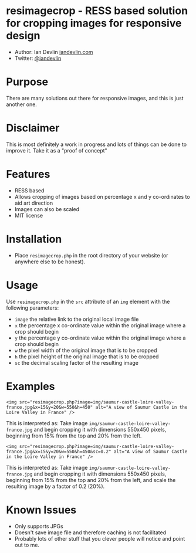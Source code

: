 resimagecrop - RESS based solution for cropping images for responsive design
===================================================

- Author: Ian Devlin [iandevlin.com](http://iandevlin.com)
- Twitter: [@iandevlin](http://twitter.com/iandevlin)

Purpose
=======

There are many solutions out there for responsive images, and this is just another one.

Disclaimer
==========

This is most definitely a work in progress and lots of things can be done to improve it. Take it as a "proof of concept"

Features
========

- RESS based
- Allows cropping of images based on percentage x and y co-ordinates to aid art direction
- Images can also be scaled
- MIT license

Installation
=============

- Place `resimagecrop.php` in the root directory of your website (or anywhere else to be honest).

Usage
=====

Use `resimagecrop.php` in the `src` attribute of an `img` element with the following parameters:

- `image` the relative link to the original local image file
- `x` the percentage x co-ordinate value within the original image where a crop should begin
- `y` the percentage y co-ordinate value within the original image where a crop should begin
- `w` the pixel width of the original image that is to be cropped
- `h` the pixel height of the original image that is to be cropped
- `sc` the decimal scaling factor of the resulting image

Examples
========

`<img src="resimagecrop.php?image=img/saumur-castle-loire-valley-france.jpg&x=15&y=20&w=550&h=450" alt="A view of Saumur Castle in the Loire Valley in France" />`

This is interpreted as:
Take image `img/saumur-castle-loire-valley-france.jpg` and begin cropping it with dimensions 550x450 pixels, beginning from 15% from the top and 20% from the left.

`<img src="resimagecrop.php?image=img/saumur-castle-loire-valley-france.jpg&x=15&y=20&w=550&h=450&sc=0.2" alt="A view of Saumur Castle in the Loire Valley in France" />`

This is interpreted as:
Take image `img/saumur-castle-loire-valley-france.jpg` and begin cropping it with dimensions 550x450 pixels, beginning from 15% from the top and 20% from the left, and scale the resulting image by a factor of 0.2 (20%).


Known Issues
=============
- Only supports JPGs
- Doesn't save image file and therefore caching is not facilitated
- Probably lots of other stuff that you clever people will notice and point out to me.
